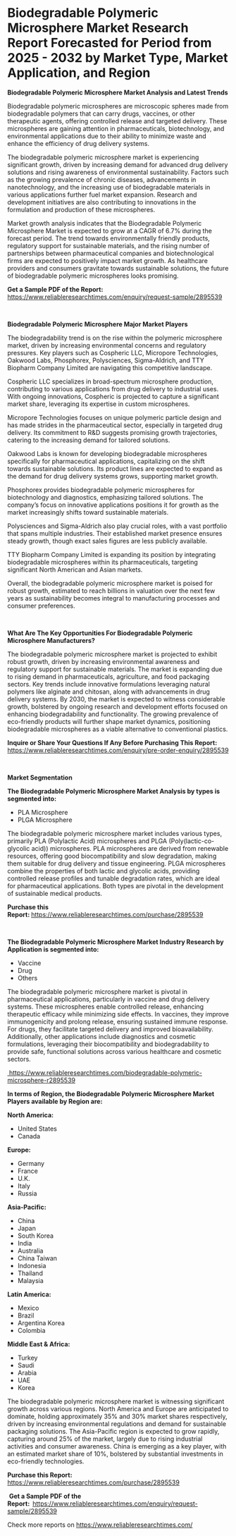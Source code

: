 <p><h1>Biodegradable Polymeric Microsphere Market Research Report Forecasted for Period from 2025 -  2032 by Market Type, Market Application, and Region</h1></p><p><strong>Biodegradable Polymeric Microsphere Market Analysis and Latest Trends</strong></p>
<p><p>Biodegradable polymeric microspheres are microscopic spheres made from biodegradable polymers that can carry drugs, vaccines, or other therapeutic agents, offering controlled release and targeted delivery. These microspheres are gaining attention in pharmaceuticals, biotechnology, and environmental applications due to their ability to minimize waste and enhance the efficiency of drug delivery systems.</p><p>The biodegradable polymeric microsphere market is experiencing significant growth, driven by increasing demand for advanced drug delivery solutions and rising awareness of environmental sustainability. Factors such as the growing prevalence of chronic diseases, advancements in nanotechnology, and the increasing use of biodegradable materials in various applications further fuel market expansion. Research and development initiatives are also contributing to innovations in the formulation and production of these microspheres.</p><p>Market growth analysis indicates that the Biodegradable Polymeric Microsphere Market is expected to grow at a CAGR of 6.7% during the forecast period. The trend towards environmentally friendly products, regulatory support for sustainable materials, and the rising number of partnerships between pharmaceutical companies and biotechnological firms are expected to positively impact market growth. As healthcare providers and consumers gravitate towards sustainable solutions, the future of biodegradable polymeric microspheres looks promising.</p></p>
<p><strong>Get a Sample PDF of the Report:&nbsp;</strong> <a href="https://www.reliableresearchtimes.com/enquiry/request-sample/2895539?utm_campaign=3187&utm_medium=2&utm_source=Github&utm_content=ia&utm_term=15032025&utm_id=biodegradable-polymeric-microsphere">https://www.reliableresearchtimes.com/enquiry/request-sample/2895539</a></p>
<p>&nbsp;</p>
<p><strong>Biodegradable Polymeric Microsphere Major Market Players</strong></p>
<p><p>The biodegradability trend is on the rise within the polymeric microsphere market, driven by increasing environmental concerns and regulatory pressures. Key players such as Cospheric LLC, Micropore Technologies, Oakwood Labs, Phosphorex, Polysciences, Sigma-Aldrich, and TTY Biopharm Company Limited are navigating this competitive landscape.</p><p>Cospheric LLC specializes in broad-spectrum microsphere production, contributing to various applications from drug delivery to industrial uses. With ongoing innovations, Cospheric is projected to capture a significant market share, leveraging its expertise in custom microspheres.</p><p>Micropore Technologies focuses on unique polymeric particle design and has made strides in the pharmaceutical sector, especially in targeted drug delivery. Its commitment to R&D suggests promising growth trajectories, catering to the increasing demand for tailored solutions.</p><p>Oakwood Labs is known for developing biodegradable microspheres specifically for pharmaceutical applications, capitalizing on the shift towards sustainable solutions. Its product lines are expected to expand as the demand for drug delivery systems grows, supporting market growth.</p><p>Phosphorex provides biodegradable polymeric microspheres for biotechnology and diagnostics, emphasizing tailored solutions. The company’s focus on innovative applications positions it for growth as the market increasingly shifts toward sustainable materials.</p><p>Polysciences and Sigma-Aldrich also play crucial roles, with a vast portfolio that spans multiple industries. Their established market presence ensures steady growth, though exact sales figures are less publicly available.</p><p>TTY Biopharm Company Limited is expanding its position by integrating biodegradable microspheres within its pharmaceuticals, targeting significant North American and Asian markets.</p><p>Overall, the biodegradable polymeric microsphere market is poised for robust growth, estimated to reach billions in valuation over the next few years as sustainability becomes integral to manufacturing processes and consumer preferences.</p></p>
<p>&nbsp;</p>
<p><strong>What Are The Key Opportunities For Biodegradable Polymeric Microsphere Manufacturers?</strong></p>
<p><p>The biodegradable polymeric microsphere market is projected to exhibit robust growth, driven by increasing environmental awareness and regulatory support for sustainable materials. The market is expanding due to rising demand in pharmaceuticals, agriculture, and food packaging sectors. Key trends include innovative formulations leveraging natural polymers like alginate and chitosan, along with advancements in drug delivery systems. By 2030, the market is expected to witness considerable growth, bolstered by ongoing research and development efforts focused on enhancing biodegradability and functionality. The growing prevalence of eco-friendly products will further shape market dynamics, positioning biodegradable microspheres as a viable alternative to conventional plastics.</p></p>
<p><strong>Inquire or Share Your Questions If Any Before Purchasing This Report:</strong> <a href="https://www.reliableresearchtimes.com/enquiry/pre-order-enquiry/2895539?utm_campaign=3187&utm_medium=2&utm_source=Github&utm_content=ia&utm_term=15032025&utm_id=biodegradable-polymeric-microsphere">https://www.reliableresearchtimes.com/enquiry/pre-order-enquiry/2895539</a></p>
<p>&nbsp;</p>
<p><strong>Market Segmentation</strong></p>
<p><strong>The Biodegradable Polymeric Microsphere Market Analysis by types is segmented into:</strong></p>
<p><ul><li>PLA Microsphere</li><li>PLGA Microsphere</li></ul></p>
<p><p>The biodegradable polymeric microsphere market includes various types, primarily PLA (Polylactic Acid) microspheres and PLGA (Poly(lactic-co-glycolic acid)) microspheres. PLA microspheres are derived from renewable resources, offering good biocompatibility and slow degradation, making them suitable for drug delivery and tissue engineering. PLGA microspheres combine the properties of both lactic and glycolic acids, providing controlled release profiles and tunable degradation rates, which are ideal for pharmaceutical applications. Both types are pivotal in the development of sustainable medical products.</p></p>
<p><strong>Purchase this Report:&nbsp;</strong><a href="https://www.reliableresearchtimes.com/purchase/2895539?utm_campaign=3187&utm_medium=2&utm_source=Github&utm_content=ia&utm_term=15032025&utm_id=biodegradable-polymeric-microsphere">https://www.reliableresearchtimes.com/purchase/2895539</a></p>
<p>&nbsp;</p>
<p><strong>The Biodegradable Polymeric Microsphere Market Industry Research by Application is segmented into:</strong></p>
<p><ul><li>Vaccine</li><li>Drug</li><li>Others</li></ul></p>
<p><p>The biodegradable polymeric microsphere market is pivotal in pharmaceutical applications, particularly in vaccine and drug delivery systems. These microspheres enable controlled release, enhancing therapeutic efficacy while minimizing side effects. In vaccines, they improve immunogenicity and prolong release, ensuring sustained immune response. For drugs, they facilitate targeted delivery and improved bioavailability. Additionally, other applications include diagnostics and cosmetic formulations, leveraging their biocompatibility and biodegradability to provide safe, functional solutions across various healthcare and cosmetic sectors.</p></p>
<p><a href="https://www.reliableresearchtimes.com/biodegradable-polymeric-microsphere-r2895539?utm_campaign=3187&utm_medium=2&utm_source=Github&utm_content=ia&utm_term=15032025&utm_id=biodegradable-polymeric-microsphere">&nbsp;https://www.reliableresearchtimes.com/biodegradable-polymeric-microsphere-r2895539</a></p>
<p><strong>In terms of Region, the Biodegradable Polymeric Microsphere Market Players available by Region are:</strong></p>
<p>
    <p> <strong> North America: </strong>
        <ul>
            <li>United States</li>
            <li>Canada</li>
        </ul>
        </p> 
    <p> <strong> Europe: </strong>
        <ul>
            <li>Germany</li>
            <li>France</li>
            <li>U.K.</li>
            <li>Italy</li>
            <li>Russia</li>
        </ul>
        </p> 
    <p> <strong> Asia-Pacific: </strong>
        <ul>
            <li>China</li>
            <li>Japan</li>
            <li>South Korea</li>
            <li>India</li>
            <li>Australia</li>
            <li>China Taiwan</li>
            <li>Indonesia</li>
            <li>Thailand</li>
            <li>Malaysia</li>
        </ul>
        </p> 
    <p> <strong> Latin America: </strong>
        <ul>
            <li>Mexico</li>
            <li>Brazil</li>
            <li>Argentina Korea</li>
            <li>Colombia</li>
        </ul>
        </p> 
    <p> <strong> Middle East & Africa: </strong>
        <ul>
            <li>Turkey</li>
            <li>Saudi</li>
            <li>Arabia</li>
            <li>UAE</li>
            <li>Korea</li>
        </ul>
    </p>
    </p>
<p><p>The biodegradable polymeric microsphere market is witnessing significant growth across various regions. North America and Europe are anticipated to dominate, holding approximately 35% and 30% market shares respectively, driven by increasing environmental regulations and demand for sustainable packaging solutions. The Asia-Pacific region is expected to grow rapidly, capturing around 25% of the market, largely due to rising industrial activities and consumer awareness. China is emerging as a key player, with an estimated market share of 10%, bolstered by substantial investments in eco-friendly technologies.</p></p>
<p><strong>Purchase this Report: </strong><a href="https://www.reliableresearchtimes.com/purchase/2895539?utm_campaign=3187&utm_medium=2&utm_source=Github&utm_content=ia&utm_term=15032025&utm_id=biodegradable-polymeric-microsphere">https://www.reliableresearchtimes.com/purchase/2895539</a></p>
<p>&nbsp;<strong>Get a Sample PDF of the Report:&nbsp;&nbsp;</strong><a href="https://www.reliableresearchtimes.com/enquiry/request-sample/2895539?utm_campaign=3187&utm_medium=2&utm_source=Github&utm_content=ia&utm_term=15032025&utm_id=biodegradable-polymeric-microsphere">https://www.reliableresearchtimes.com/enquiry/request-sample/2895539</a></p>
<p><strong></strong></p>
<p>Check more reports on <a href="https://www.reliableresearchtimes.com/?utm_campaign=3187&utm_medium=2&utm_source=Github&utm_content=ia&utm_term=15032025&utm_id=biodegradable-polymeric-microsphere">https://www.reliableresearchtimes.com/</a></p>
